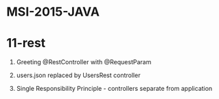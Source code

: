 # MSI-2015-JAVA

11-rest
===============

1. Greeting @RestController with @RequestParam

2. users.json replaced by UsersRest controller

3. Single Responsibility Principle - controllers separate from application

